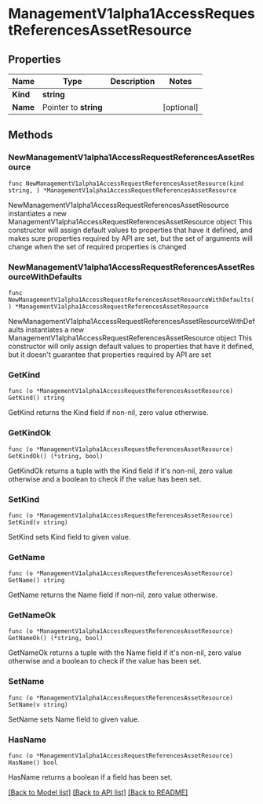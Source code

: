 # ManagementV1alpha1AccessRequestReferencesAssetResource

## Properties

Name | Type | Description | Notes
------------ | ------------- | ------------- | -------------
**Kind** | **string** |  | 
**Name** | Pointer to **string** |  | [optional] 

## Methods

### NewManagementV1alpha1AccessRequestReferencesAssetResource

`func NewManagementV1alpha1AccessRequestReferencesAssetResource(kind string, ) *ManagementV1alpha1AccessRequestReferencesAssetResource`

NewManagementV1alpha1AccessRequestReferencesAssetResource instantiates a new ManagementV1alpha1AccessRequestReferencesAssetResource object
This constructor will assign default values to properties that have it defined,
and makes sure properties required by API are set, but the set of arguments
will change when the set of required properties is changed

### NewManagementV1alpha1AccessRequestReferencesAssetResourceWithDefaults

`func NewManagementV1alpha1AccessRequestReferencesAssetResourceWithDefaults() *ManagementV1alpha1AccessRequestReferencesAssetResource`

NewManagementV1alpha1AccessRequestReferencesAssetResourceWithDefaults instantiates a new ManagementV1alpha1AccessRequestReferencesAssetResource object
This constructor will only assign default values to properties that have it defined,
but it doesn't guarantee that properties required by API are set

### GetKind

`func (o *ManagementV1alpha1AccessRequestReferencesAssetResource) GetKind() string`

GetKind returns the Kind field if non-nil, zero value otherwise.

### GetKindOk

`func (o *ManagementV1alpha1AccessRequestReferencesAssetResource) GetKindOk() (*string, bool)`

GetKindOk returns a tuple with the Kind field if it's non-nil, zero value otherwise
and a boolean to check if the value has been set.

### SetKind

`func (o *ManagementV1alpha1AccessRequestReferencesAssetResource) SetKind(v string)`

SetKind sets Kind field to given value.


### GetName

`func (o *ManagementV1alpha1AccessRequestReferencesAssetResource) GetName() string`

GetName returns the Name field if non-nil, zero value otherwise.

### GetNameOk

`func (o *ManagementV1alpha1AccessRequestReferencesAssetResource) GetNameOk() (*string, bool)`

GetNameOk returns a tuple with the Name field if it's non-nil, zero value otherwise
and a boolean to check if the value has been set.

### SetName

`func (o *ManagementV1alpha1AccessRequestReferencesAssetResource) SetName(v string)`

SetName sets Name field to given value.

### HasName

`func (o *ManagementV1alpha1AccessRequestReferencesAssetResource) HasName() bool`

HasName returns a boolean if a field has been set.


[[Back to Model list]](../README.md#documentation-for-models) [[Back to API list]](../README.md#documentation-for-api-endpoints) [[Back to README]](../README.md)


